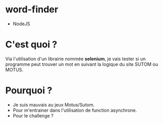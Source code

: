 # word-finder
* NodeJS
# C'est quoi ?
Via l'utilisation d'un librairie nommée **selenium**, je vais tester si un programme peut trouver un mot en suivant la logique du site SUTOM ou MOTUS.
# Pourquoi ?
* Je suis mauvais au jeux Motus/Sutom.
* Pour m'entrainer dans l'utilisation de function asynchrone.
* Pour le challenge ? 
